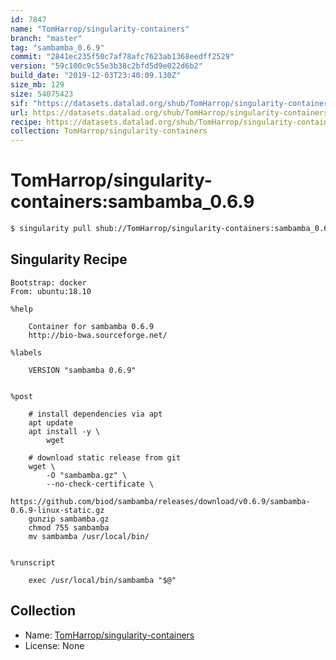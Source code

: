 ```yaml
---
id: 7847
name: "TomHarrop/singularity-containers"
branch: "master"
tag: "sambamba_0.6.9"
commit: "2841ec235f50c7af78afc7623ab1368eedff2529"
version: "59c100c9c55e3b38c2bfd5d9e022d6b2"
build_date: "2019-12-03T23:40:09.130Z"
size_mb: 129
size: 54075423
sif: "https://datasets.datalad.org/shub/TomHarrop/singularity-containers/sambamba_0.6.9/2019-12-03-2841ec23-59c100c9/59c100c9c55e3b38c2bfd5d9e022d6b2.simg"
url: https://datasets.datalad.org/shub/TomHarrop/singularity-containers/sambamba_0.6.9/2019-12-03-2841ec23-59c100c9/
recipe: https://datasets.datalad.org/shub/TomHarrop/singularity-containers/sambamba_0.6.9/2019-12-03-2841ec23-59c100c9/Singularity
collection: TomHarrop/singularity-containers
---
```


# TomHarrop/singularity-containers:sambamba_0.6.9

```bash
$ singularity pull shub://TomHarrop/singularity-containers:sambamba_0.6.9
```

## Singularity Recipe

```singularity
Bootstrap: docker
From: ubuntu:18.10

%help

    Container for sambamba 0.6.9
    http://bio-bwa.sourceforge.net/

%labels

    VERSION "sambamba 0.6.9"


%post

    # install dependencies via apt
    apt update
    apt install -y \
        wget

    # download static release from git
    wget \
        -O "sambamba.gz" \
        --no-check-certificate \
        https://github.com/biod/sambamba/releases/download/v0.6.9/sambamba-0.6.9-linux-static.gz
    gunzip sambamba.gz
    chmod 755 sambamba
    mv sambamba /usr/local/bin/


%runscript

    exec /usr/local/bin/sambamba "$@"
```

## Collection

 - Name: [TomHarrop/singularity-containers](https://github.com/TomHarrop/singularity-containers)
 - License: None

